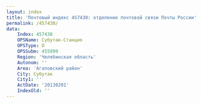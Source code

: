 ```yaml
---
layout: index
title: 'Почтовый индекс 457430: отделение почтовой связи Почты России'
permalink: /457430/
data:
    Index: 457430
    OPSName: Субутак-Станция
    OPSType: О
    OPSSubm: 455999
    Region: 'Челябинская область'
    Autonom: ''
    Area: 'Агаповский район'
    City: Субутак
    City1: ''
    ActDate: '20130201'
    IndexOld: ''
---
```


